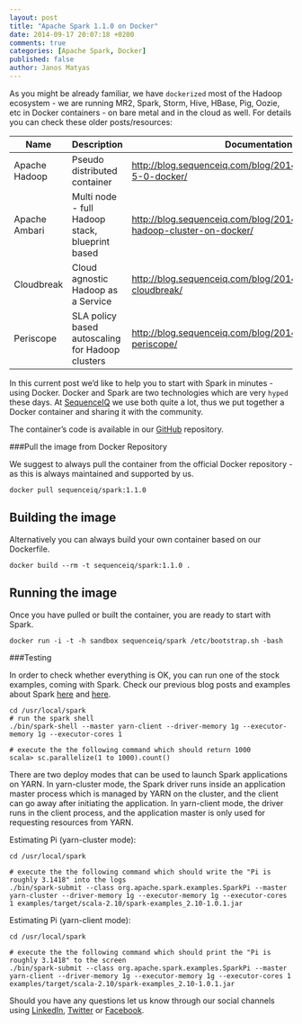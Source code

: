 ```yaml
---
layout: post
title: "Apache Spark 1.1.0 on Docker"
date: 2014-09-17 20:07:18 +0200
comments: true
categories: [Apache Spark, Docker]
published: false
author: Janos Matyas
---
```


As you might be already familiar, we have `dockerized` most of the Hadoop ecosystem - we are running MR2, Spark, Storm, Hive, HBase, Pig, Oozie, etc in Docker containers - on bare metal and in the cloud as well. For details you can check these older posts/resources:

| Name                  | Description | Documentation | GitHub
|-----------------------|----|--------| ----------  
| Apache Hadoop  | Pseudo distributed container | http://blog.sequenceiq.com/blog/2014/08/18/hadoop-2-5-0-docker/ | https://github.com/sequenceiq/hadoop-docker
| Apache Ambari   | Multi node - full Hadoop stack, blueprint based | http://blog.sequenceiq.com/blog/2014/06/19/multinode-hadoop-cluster-on-docker/ | https://github.com/sequenceiq/docker-ambari
| Cloudbreak 	     | Cloud agnostic Hadoop as a Service | http://blog.sequenceiq.com/blog/2014/07/18/announcing-cloudbreak/ | https://github.com/sequenceiq/cloudbreak
| Periscope 	     | SLA policy based autoscaling for Hadoop clusters | http://blog.sequenceiq.com/blog/2014/08/27/announcing-periscope/ | https://github.com/sequenceiq/periscope 


In this current post we’d like to help you to start with Spark in minutes - using Docker. Docker and Spark are two technologies which are very `hyped` these days. At [SequenceIQ](http://sequenceiq.com/) we use both quite a lot, thus we put together a Docker container and sharing it with the community.

The container’s code is available in our [GitHub](https://github.com/sequenceiq/docker-spark/blob/v1.1onHadoop-2.5.1/README.md) repository.

###Pull the image from Docker Repository

We suggest to always pull the container from the official Docker repository - as this is always maintained and supported by us. 

```
docker pull sequenceiq/spark:1.1.0
```

## Building the image

Alternatively you can always build your own container based on our Dockerfile.

```
docker build --rm -t sequenceiq/spark:1.1.0 .
```

## Running the image

Once you have pulled or built the container, you are ready to start with Spark. 

```
docker run -i -t -h sandbox sequenceiq/spark /etc/bootstrap.sh -bash
```

###Testing

In order to check whether everything is OK, you can run one of the stock examples, coming with Spark. Check our previous blog posts and examples about Spark [here](http://blog.sequenceiq.com/blog/2014/07/31/spark-mllib/) and [here](http://blog.sequenceiq.com/blog/2014/08/22/spark-submit-in-java/). 

```
cd /usr/local/spark
# run the spark shell
./bin/spark-shell --master yarn-client --driver-memory 1g --executor-memory 1g --executor-cores 1

# execute the the following command which should return 1000
scala> sc.parallelize(1 to 1000).count()
```

There are two deploy modes that can be used to launch Spark applications on YARN. In yarn-cluster mode, the Spark driver runs inside an application master process which is managed by YARN on the cluster, and the client can go away after initiating the application. In yarn-client mode, the driver runs in the client process, and the application master is only used for requesting resources from YARN.

Estimating Pi (yarn-cluster mode): 

```
cd /usr/local/spark

# execute the the following command which should write the "Pi is roughly 3.1418" into the logs
./bin/spark-submit --class org.apache.spark.examples.SparkPi --master yarn-cluster --driver-memory 1g --executor-memory 1g --executor-cores 1 examples/target/scala-2.10/spark-examples_2.10-1.0.1.jar
```

Estimating Pi (yarn-client mode):

```
cd /usr/local/spark

# execute the the following command which should print the "Pi is roughly 3.1418" to the screen
./bin/spark-submit --class org.apache.spark.examples.SparkPi --master yarn-client --driver-memory 1g --executor-memory 1g --executor-cores 1 examples/target/scala-2.10/spark-examples_2.10-1.0.1.jar
```

Should you have any questions let us know through our social channels using [LinkedIn](https://www.linkedin.com/company/sequenceiq/), [Twitter](https://twitter.com/sequenceiq) or [Facebook](https://www.facebook.com/sequenceiq).

